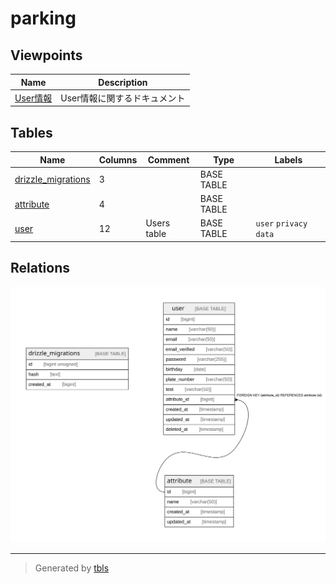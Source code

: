 # parking

## Viewpoints

| Name | Description |
| ---- | ----------- |
| [User情報](viewpoint-0.html) | User情報に関するドキュメント |

## Tables

| Name | Columns | Comment | Type | Labels |
| ---- | ------- | ------- | ---- | ------ |
| [drizzle_migrations](drizzle_migrations.html) | 3 |  | BASE TABLE |  |
| [attribute](attribute.html) | 4 |  | BASE TABLE |  |
| [user](user.html) | 12 | Users table | BASE TABLE | `user` `privacy data` |

## Relations

![er](schema.svg)

---

> Generated by [tbls](https://github.com/k1LoW/tbls)
